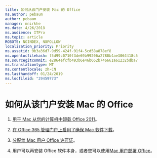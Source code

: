 ```yaml
---
title: 如何从该门户安装 Mac 的 Office
ms.author: pebaum
author: pebaum
manager: mnirkhe
ms.date: 4/26/2018
ms.audience: ITPro
ms.topic: article
ROBOTS: NOINDEX, NOFOLLOW
localization_priority: Priority
ms.assetid: 9b3a36d7-9d59-424f-91f4-5cd58a878ef8
ms.openlocfilehash: f5d99c0710f3de69b99206a2780b4ae3064418c5
ms.sourcegitcommit: e2864efcfb493b6e46b662b746661a61232bdba7
ms.translationtype: MT
ms.contentlocale: zh-CN
ms.lasthandoff: 01/24/2019
ms.locfileid: "29459773"
---
```

# <a name="how-to-install-mac-office-from-the-portal"></a>如何从该门户安装 Mac 的 Office

1. [用于 Mac 从您的计算机中卸载 Office 2011](https://support.office.com/article/4bfcd230-0ea1-4656-bf30-dbfa44d358fa)。
    
2. [在 Office 365 管理门户上启用了确保 Mac 软件下载](https://support.office.com/article/c13051e6-f75c-4737-bc0d-7685dcedf360)。
    
3. [分配给 Mac 用户 Office 许可证](https://support.office.com/article/997596B5-4173-4627-B915-36ABAC6786DC)。
    
4. 用户可以再安装 Office 软件本身，或者您可以使用[Mac 用户部署 Office](https://docs.microsoft.com/en-us/DeployOffice/mac/deployment-guide-for-office-for-mac)。
    

